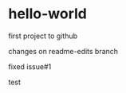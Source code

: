 hello-world
===========

first project to github

changes on readme-edits branch

fixed issue#1

test 
